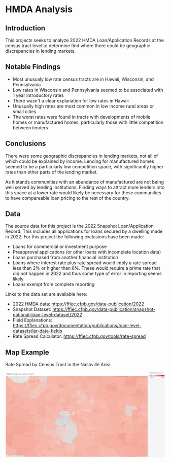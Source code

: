 # HMDA Analysis

## Introduction

This projects seeks to analyze 2022 HMDA Loan/Application Records at the census tract level to determine find where there could be geographic discrepancies in lending markets.

## Notable Findings

- Most unusualy low rate census tracts are in Hawaii, Wisconsin, and Pennsylvania
- Low rates in Wisconsin and Pennsylvania seemed to be associated with 1 year introductory rates
- There wasn't a clear explanation for low rates in Hawaii
- Unusually high rates are most common in low income rural areas or small cities
- The worst rates were found in tracts with developments of mobile homes or manufactured homes, particularly those with little competition between lenders

## Conclusions

There were some geographic discrepancies in lending markets, not all of which could be explained by income. Lending for manufactured homes seemed to be a particularly low competition space, with significantly higher rates than other parts of the lending market.

As it stands communities with an abundance of manufactured are not being well served by lending institutions. Finding ways to attract more lenders into this space at a lower rate would likely be necessary for these communities to have compareable loan pricing to the rest of the country.

## Data

The source data for this project is the 2022 Snapshot Loan/Application Record. This includes all applications for loans secured by a dwelling made in 2022. For this project the following exclusions have been made:

- Loans for commercial or investment purpose
- Preapproval applications (or other loans with incomplete location data)
- Loans purchased from another financial institution
- Loans where interest rate plus rate spread would imply a rate spread less than 2% or higher than 8%. These would require a prime rate that did not happen in 2022 and thus some type of error in reporting seems likely
- Loans exempt from complete reporting


Links to the data set are available here:

- 2022 HMDA data: https://ffiec.cfpb.gov/data-publication/2022
- Snapshot Dataset: https://ffiec.cfpb.gov/data-publication/snapshot-national-loan-level-dataset/2022
- Field Explanations: https://ffiec.cfpb.gov/documentation/publications/loan-level-datasets/lar-data-fields
- Rate Spread Calculator: https://ffiec.cfpb.gov/tools/rate-spread

## Map Example

Rate Spread by Census Tract in the Nashville Area

![](images/NashvilleTracts.PNG)

